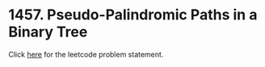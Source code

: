 # 1457. Pseudo-Palindromic Paths in a Binary Tree

Click [here](https://leetcode.com/problems/pseudo-palindromic-paths-in-a-binary-tree/) for the leetcode problem statement.
